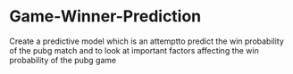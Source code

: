 # Game-Winner-Prediction
Create a predictive model which is an attemptto predict the win probability of the pubg match and to look at important factors affecting the win probability of the pubg game
